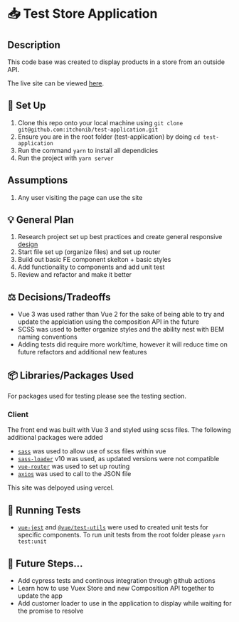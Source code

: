 # 📥 Test Store Application

## Description

This code base was created to display products in a store from an outside API.

The live site can be viewed [here](https://ib-test-application.vercel.app/).

## 🌱 Set Up

1. Clone this repo onto your local machine using `git clone git@github.com:itchonib/test-application.git`
2. Ensure you are in the root folder (test-application) by doing `cd test-application`
3. Run the command `yarn` to install all dependicies
4. Run the project with `yarn server`

## Assumptions

1. Any user visiting the page can use the site

## 💡 General Plan

1. Research project set up best practices and create general responsive [design](https://www.figma.com/file/znPk3VztDn1XAvGjhvaZzU/Juniper-Test-Application)
2. Start file set up (organize files) and set up router
3. Build out basic FE component skelton + basic styles
4. Add functionality to components and add unit test
5. Review and refactor and make it better

## ⚖️ Decisions/Tradeoffs

- Vue 3 was used rather than Vue 2 for the sake of being able to try and update the applciation using the composition API in the future
- SCSS was used to better organize styles and the ability nest with BEM naming conventions
- Adding tests did require more work/time, however it will reduce time on future refactors and additional new features

## 📦 Libraries/Packages Used

For packages used for testing please see the testing section.

### Client

The front end was built with Vue 3 and styled using scss files. The following additional packages were added

- [`sass`](https://yarnpkg.com/package/sass) was used to allow use of scss files within vue
- [`sass-loader`](https://yarnpkg.com/package/sass-loader) v10 was used, as updated versions were not compatible
- [`vue-router`](https://yarnpkg.com//package/vue-router) was used to set up routing
- [`axios`](https://yarnpkg.com/package/axios) was used to call to the JSON file

This site was delpoyed using vercel.

## 🧪 Running Tests

- [`vue-jest`](https://yarnpkg.com/package/vue-jest) and [`@vue/test-utils`](https://yarnpkg.com/package/@vue/test-utils) were used to created unit tests for specific components. To run unit tests from the root folder please `yarn test:unit`

## 🔮 Future Steps...

- Add cypress tests and continous integration through github actions
- Learn how to use Vuex Store and new Composition API together to update the app
- Add customer loader to use in the application to display while waiting for the promise to resolve
